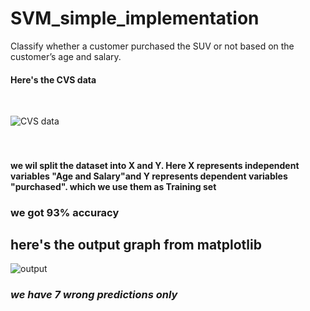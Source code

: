 # SVM_simple_implementation

Classify whether a customer purchased the SUV or not based on the customer’s age and salary.
<br/>
#### Here's the CVS data
<br/>

![CVS data](https://www.mltut.com/wp-content/uploads/2020/12/SVM-1.jpg)
<br/><br/><br/>

#### we wil split the dataset into X and Y. Here X represents independent variables "Age and Salary"and Y represents dependent variables "purchased". which we use them as Training set 

### we got 93% accuracy

## here's the output graph from matplotlib

![output](https://www.mltut.com/wp-content/uploads/2020/12/svm7.png)
<br/>

### *we have 7 wrong predictions only*
